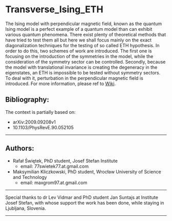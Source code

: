 # Transverse_Ising_ETH
The Ising model with perpendicular magnetic field, known as the quantum Ising model is a perfect example of a quantum model than can exhibit various quantum phenomena. There exist plenty of theoretical methods that have tried to test them all but here we shall focus mainly on the exact diagonalization techniques for the testing of so  called ETH hypothesis. In order to do this, two schemes of work are introduced. The first one is focusing on the introduction of the symmetries in the model, while the consideration of the symmetry sector can be controlled. Secondly, because the model with translational invariance is creating the degeneracy in the eigenstates, an ETH is impossible to be tested without symmetry sectors. To deal with it, perturbation in the perpendicular magnetic field is introduced. For more information, please ref to [Wiki](https://github.com/makskliczkowski/Transverse_Ising_ETH/wiki).

## Bibliography:
The context is partially based on:											 
* arXiv:2009.09208v1														
* 10.1103/PhysRevE.90.052105
								
-----------------------------------------------------------------------------------
## Authors:																	
* Rafał Świętek, PhD student, Josef Stefan Institute					 
  * email: 77swietek77.at.gmail.com											 
* Maksymilian Kliczkowski, PhD student, Wrocław University of Science and Technology
  * email: maxgrom97.at.gmail.com												 
-----------------------------------------------------------------------------------

Special thanks to dr Lev Vidmar and PhD student Jan Suntajs at Institute Josef Stefan, with whose support the work has been done, while staying in Ljubljana, Slovenia.					 

-----------------------------------------------------------------------------------
